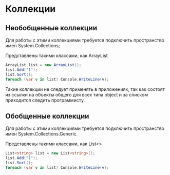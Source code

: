 # Коллекции

## Необобщенные коллекции
Для работы с этими коллекциями требуется подключить пространство имен System.Collections;

Представлены такими классами, как ArrayList
```csharp
ArrayList list = new ArrayList();
list.Add("1");
list.Sort();
foreach (var v in list) Console.WriteLine(v);
```
Такие коллекции не следует применять в приложениях, так как состоят из ссылки на объекты общего для всех типа object и за списком приходится следить программисту.

## Обобщенные коллекции
Для работы с этими коллекциями требуется подключить пространство имен System.Collections.Generic. 

Представлены такими классами, как List<>
```csharp
List<string> list = new List<string>();
list.Add("1");
list.Sort();
foreach (var v in list) Console.WriteLine(v);
```





